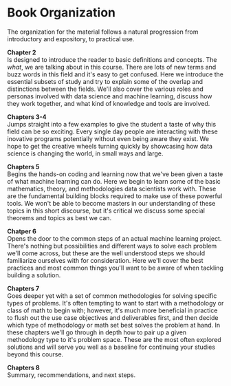 # Book Organization

The organization for the material follows a natural progression from introductory and expository, to practical use.

**Chapter 2** <br>
Is designed to introduce the reader to basic definitions and concepts.  The _what_, we are talking about in this course.  There are lots of new terms and buzz words in this field and it's easy to get confused.  Here we introduce the essential subsets of study and try to explain some of the overlap and distinctions between the fields.  We'll also cover the various roles and personas involved with data science and machine learning, discuss how they work together, and what kind of knowledge and tools are involved.

**Chapters 3-4**<br>
Jumps straight into a few examples to give the student a taste of why this field can be so exciting.  Every single day people are interacting with these inovative programs potentially without even being aware they exist.  We hope to get the creative wheels turning quickly by showcasing how data science is changing the world, in small ways and large.

**Chapters 5**<br>
Begins the hands-on coding and learning now that we've been given a taste of what machine learning can do.  Here we begin to learn some of the basic mathematics, theory, and methodologies data scientists work with.  These are the fundamental building blocks required to make use of these powerful tools.  We won't be able to become masters in our understanding of these topics in this short discourse, but it's critical we discuss some special theorems and topics as best we can.

**Chatper 6**<br>
Opens the door to the common steps of an actual machine learning project.  There's nothing but possibilities and different ways to solve each problem we'll come across, but these are the well understood steps we should familiarize ourselves with for consideration.  Here we'll cover the best practices and most common things you'll want to be aware of when tackling building a solution.

**Chapters 7**<br>
Goes deeper yet with a set of common methodologies for solving specific types of problems.  It's often tempting to want to start with a methodology or class of math to begin with; however, it's much more beneficial in practice to flush out the use case objectives and deliverables first, and then decide which type of methodology or math set best solves the problem at hand.  In these chapters we'll go through in depth how to pair up a given methodology type to it's problem space.  These are the most often explored solutions and will serve you well as a baseline for continuing your studies beyond this course.

**Chapters 8**<br>
Summary, recommendations, and next steps.


